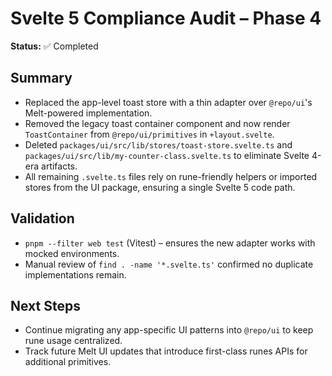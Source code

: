 # Svelte 5 Compliance Audit – Phase 4

**Status:** ✅ Completed

## Summary
- Replaced the app-level toast store with a thin adapter over `@repo/ui`'s Melt-powered implementation.
- Removed the legacy toast container component and now render `ToastContainer` from `@repo/ui/primitives` in `+layout.svelte`.
- Deleted `packages/ui/src/lib/stores/toast-store.svelte.ts` and `packages/ui/src/lib/my-counter-class.svelte.ts` to eliminate Svelte 4-era artifacts.
- All remaining `.svelte.ts` files rely on rune-friendly helpers or imported stores from the UI package, ensuring a single Svelte 5 code path.

## Validation
- `pnpm --filter web test` (Vitest) – ensures the new adapter works with mocked environments.
- Manual review of `find . -name '*.svelte.ts'` confirmed no duplicate implementations remain.

## Next Steps
- Continue migrating any app-specific UI patterns into `@repo/ui` to keep rune usage centralized.
- Track future Melt UI updates that introduce first-class runes APIs for additional primitives.

